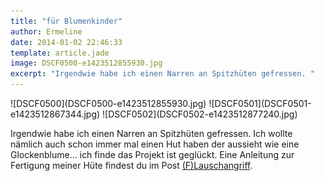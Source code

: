 ```yaml
---
title: "für Blumenkinder"
author: Ermeline
date: 2014-01-02 22:46:33
template: article.jade
image: DSCF0500-e1423512855930.jpg
excerpt: "Irgendwie habe ich einen Narren an Spitzhüten gefressen. "
---
```


<div class='slideshow'>
![DSCF0500](DSCF0500-e1423512855930.jpg)
![DSCF0501](DSCF0501-e1423512867344.jpg)
![DSCF0502](DSCF0502-e1423512877240.jpg)
</div>

Irgendwie habe ich einen Narren an Spitzhüten gefressen. Ich wollte
nämlich auch schon immer mal einen Hut haben der aussieht wie eine
Glockenblume... ich finde das Projekt ist geglückt. Eine Anleitung zur
Fertigung meiner Hüte findest du im Post
[(F)Lauschangriff](http://flauschiversum.de/2014/04/flauschangriff/).
